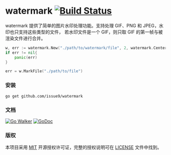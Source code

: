 watermark [![Build Status](https://travis-ci.org/issue9/watermark.svg?branch=master)](https://travis-ci.org/issue9/watermark)
======

watermark 提供了简单的图片水印处理功能。支持处理 GIF、PNG 和 JPEG，水印也只支持这些类型的文件，
若水印文件是一个 GIF，则只取 GIF 的第一帧与被渲染文件进行合并。


```go
w, err := watermark.New("./path/to/watermark/file", 2, watermark.Center)
if err != nil{
    panic(err)
}

err = w.MarkFile("./path/to/file")
```


### 安装

```shell
go get github.com/issue9/watermark
```


### 文档

[![Go Walker](https://gowalker.org/api/v1/badge)](https://gowalker.org/github.com/issue9/watermark)
[![GoDoc](https://godoc.org/github.com/issue9/watermark?status.svg)](https://godoc.org/github.com/issue9/watermark)


### 版权

本项目采用 [MIT](https://opensource.org/licenses/MIT) 开源授权许可证，完整的授权说明可在 [LICENSE](LICENSE) 文件中找到。

